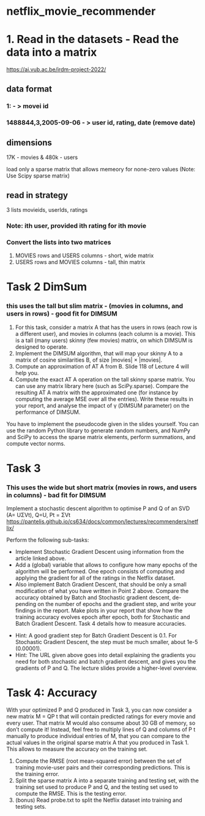 # netflix_movie_recommender

# 1. Read in the datasets -  Read the data into a matrix 
https://ai.vub.ac.be/irdm-project-2022/

## data format
 ### 1:  - > movei id 
### 1488844,3,2005-09-06 - > user id, rating, date (remove date)
## dimensions
17K - movies & 480k - users 

 load only a sparse matrix that allows memeory for none-zero values (Note: Use Scipy sparse matrix)
 ## read in strategy 
 3 lists  movieids, userIds, ratings 
 ### Note: ith user, provided ith rating for ith movie 
 
  ### Convert the lists into two matrices
1. MOVIES rows and USERS columns - short, wide matrix
2. USERS rows and MOVIES columns - tall, thin matrix

# Task 2 DimSum 

### this uses the tall but slim matrix - (movies in columns, and users in rows) - good fit for DIMSUM

1. For this task, consider a matrix A that has the users in rows (each row is a different user), and movies in columns (each column is a movie). This is a tall (many users) skinny (few movies) matrix, on which DIMSUM is designed to operate.
2. Implement the DIMSUM algorithm, that will map your skinny A to a matrix of cosine similarities B, of size |movies| × |movies|.
3. Compute an approximation of AT A from B. Slide 118 of Lecture 4 will help you.
4. Compute the exact AT A operation on the tall skinny sparse matrix. You can use any matrix library here (such as SciPy.sparse). Compare the resulting AT A matrix with the approximated one (for instance by computing the average MSE over all the entries). Write these results in your report, and analyse the impact of γ (DIMSUM parameter) on the performance of DIMSUM.

You have to implement the pseudocode given in the slides yourself. You can use the random Python library to generate random numbers, and NumPy and SciPy to access the sparse matrix elements, perform summations, and compute vector norms.

# Task 3 

### This uses the wide but short matrix (movies in rows, and users in columns) - bad fit for DIMSUM

Implement a stochastic descent algorithm to optimise P and Q of an SVD (A= UΣVt), Q=U, Pt = ΣVt
 https://pantelis.github.io/cs634/docs/common/lectures/recommenders/netflix/

Perform the following sub-tasks:
- Implement Stochastic Gradient Descent using information from the article linked above.
- Add a (global) variable that allows to configure how many epochs of the algorithm will be performed. One epoch consists of computing and applying the gradient for all of the ratings in the Netflix dataset.
- Also implement Batch Gradient Descent, that should be only a small modification of what you have written in Point 2 above. Compare the accuracy obtained by Batch and Stochastic gradient descent, de- pending on the number of epochs and the gradient step, and write your findings in the report. Make plots in your report that show how the training accuracy evolves epoch after epoch, both for Stochastic and Batch Gradient Descent. Task 4 details how to measure accuracies.

 * Hint: A good gradient step for Batch Gradient Descent is 0.1. For Stochastic Gradient Descent, the step must be much smaller, about 1e-5 (0.00001).
* Hint: The URL given above goes into detail explaining the gradients you need for both stochastic and batch gradient descent, and gives you the gradients of P and Q. The lecture slides provide a higher-level overview.

# Task 4: Accuracy
With your optimized P and Q produced in Task 3, you can now consider a new matrix M = QP t that will contain predicted ratings for every movie and every user. That matrix M would also consume about 30 GB of memory, so don’t compute it! Instead, feel free to multiply lines of Q and columns of P t manually to produce individual entries of M, that you can compare to the actual values in the original sparse matrix A that you produced in Task 1. This allows to measure the accuracy on the training set.

1.  Compute the RMSE (root mean-squared error) between the set of training movie-user pairs and their corresponding predictions. This is the training error.
2.   Split the sparse matrix A into a separate training and testing set, with the training set used to produce P and Q, and the testing set used to compute the RMSE. This is the testing error.
3.   (bonus) Read probe.txt to split the Netflix dataset into training and testing sets.
